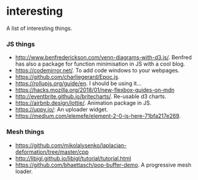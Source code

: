 # interesting

A list of interesting things.

### JS things
* http://www.benfrederickson.com/venn-diagrams-with-d3.js/. Benfred has also a package for function minimisation in JS with a cool blog. 
* https://codemirror.net/. To add code windows to your webpages.
* https://github.com/charliegerard/Epoc.js.
* https://rollupjs.org/guide/en. I should be using it...
* https://hacks.mozilla.org/2018/01/new-flexbox-guides-on-mdn
* http://eventbrite.github.io/britecharts/. Re-usable d3 charts.
* https://airbnb.design/lottie/. Animation package in JS.
* https://uppy.io/: An uploader widget.
* https://medium.com/elemefe/element-2-0-is-here-71bfa217e269.

### Mesh things
* https://github.com/mikolalysenko/laplacian-deformation/tree/master/cpp
* http://libigl.github.io/libigl/tutorial/tutorial.html
* https://github.com/bhaettasch/pop-buffer-demo. A progressive mesh loader.
